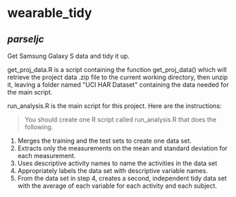 # wearable_tidy

## _parseljc_
Get Samsung Galaxy S data and tidy it up.

get_proj_data.R is a script containing the function get_proj_data() which will retrieve the project data .zip file to the current working directory, then unzip it, leaving a folder named "UCI HAR Dataset" containing the data needed for the main script.

run_analysis.R is the main script for this project.  Here are the instructions:

>You should create one R script called run_analysis.R that does the following. 

1. Merges the training and the test sets to create one data set.
2. Extracts only the measurements on the mean and standard deviation for each measurement. 
3. Uses descriptive activity names to name the activities in the data set
4. Appropriately labels the data set with descriptive variable names. 
5. From the data set in step 4, creates a second, independent tidy data set with the average of each variable for each activity and each subject.


